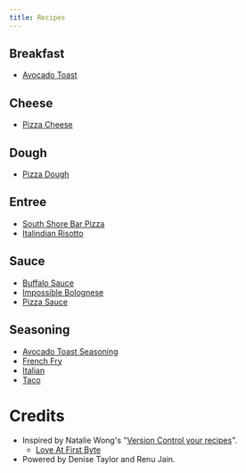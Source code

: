 ```yaml
---
title: Recipes
---
```


## Breakfast

* [Avocado Toast](recipes/breakfast/avocado-toast.md)

## Cheese

* [Pizza Cheese](recipes/cheese/pizza.md)

## Dough

* [Pizza Dough](recipes/dough/pizza.md)

## Entree

* [South Shore Bar Pizza](recipes/entree/bar-pizza.md)
* [Italindian Risotto](recipes/entree/italindian-risotto.md)

## Sauce

* [Buffalo Sauce](recipes/sauce/buffalo.md)
* [Impossible Bolognese](recipes/sauce/impossible-bolognese.md)
* [Pizza Sauce](recipes/sauce/pizza.md)

## Seasoning

* [Avocado Toast Seasoning](recipes/seasoning/avocado-toast.md)
* [French Fry](recipes/seasoning/french-fry.md)
* [Italian](recipes/seasoning/italian.md)
* [Taco](recipes/seasoning/taco.md)

# Credits

* Inspired by Natalie Wong's "[Version Control your recipes](https://medium.com/@natalie_w/version-control-your-recipes-fa21fdefacb0)".
    * [Love At First Byte](https://github.com/kryptonat/love-at-first-byte)
* Powered by Denise Taylor and Renu Jain.
